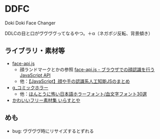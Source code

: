 # DDFC

Doki Doki Face Changer

DDLCの目と口がヴヴヴヴってなるやつ。＋α（ネガポジ反転、背景傾き）

## ライブラリ・素材等
- [face-api.js](https://github.com/justadudewhohacks/face-api.js)
  - 顔ランドマークとかの参照 [face-api.js - ブラウザでの顔認識を行うJavaScript API](https://note.com/npaka/n/nc9c244b11089)
  - 他：[【JavaScript】顔や手の認識系人工知能JSのまとめ](https://www.kyoukasho.net/entry/js-facial-recognition)
- [g_コミックホラー](https://material.animehack.jp/font_gcomichorror.html)
  - 他：[ほんとうに怖い日本語ホラーフォント/血文字フォント30選](https://goworkship.com/magazine/blood-japanese-font/)
- [かわいいフリー素材集 いらすとや](https://www.irasutoya.com/)

## めも
- bug: ヴヴヴヴ時にリサイズするとずれる
